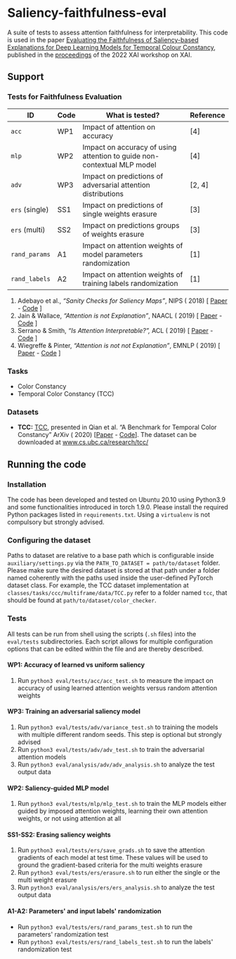 # Saliency-faithfulness-eval

A suite of tests to assess attention faithfulness for interpretability. This code is used in the paper [Evaluating the Faithfulness of Saliency-based Explanations for Deep Learning Models for Temporal Colour Constancy](https://arxiv.org/abs/2211.07982), published in the [proceedings](https://drive.google.com/file/d/1TULeerUPQz2bIbKiyPMPtCm02G6lnr7-/view) of the 2022 XAI workshop on XAI.

## Support

### Tests for Faithfulness Evaluation

| ID             | Code | What is tested?                                              | Reference |
| -------------- | ---- | ------------------------------------------------------------ | --------- |
| `acc`          | WP1  | Impact of attention on accuracy                              | [4]       |
| `mlp`          | WP2  | Impact on accuracy of using attention to guide non-contextual MLP model | [4]       |
| `adv`          | WP3  | Impact on predictions of adversarial attention distributions | [2, 4]    |
| `ers` (single) | SS1  | Impact on predictions of single weights erasure              | [3]       |
| `ers` (multi)  | SS2  | Impact on predictions groups of weights erasure              | [3]       |
| `rand_params`  | A1   | Impact on attention weights of model parameters randomization | [1]       |
| `rand_labels`  | A2   | Impact on attention weights of training labels randomization | [1]       |

1. Adebayo et al., *“Sanity Checks for Saliency Maps”*, NIPS (
   2018) [ [Paper](https://dl.acm.org/doi/10.5555/3327546.3327621) - [Code](https://github.com/adebayoj/sanity_checks_saliency) ]
2. Jain & Wallace, *“Attention is not Explanation”*, NAACL (
   2019) [ [Paper](https://www.aclweb.org/anthology/N19-1357/) - [Code](https://github.com/successar/AttentionExplanation) ]
3. Serrano & Smith, *“Is Attention Interpretable?”,* ACL (
   2019) [ [Paper](https://www.aclweb.org/anthology/P19-1282/) - [Code](https://github.com/serrano-s/attn-tests) ]
4. Wiegreffe & Pinter, *“Attention is not not Explanation”*, EMNLP (
   2019) [ [Paper](https://www.aclweb.org/anthology/D19-1002/) - [Code](https://github.com/sarahwie/attention) ]

### Tasks

* Color Constancy
* Temporal Color Constancy (TCC)

### Datasets

+ **TCC:** [TCC](https://github.com/yanlinqian/Temporal-Color-Constancy), presented in Qian et al. “A Benchmark for
  Temporal Color Constancy” ArXiv (
  2020) [[Paper](https://arxiv.org/abs/2003.03763) - [Code](https://github.com/yanlinqian/Temporal-Color-Constancy)].
  The dataset can be downloaded at www.cs.ubc.ca/research/tcc/

## Running the code

### Installation

The code has been developed and tested on Ubuntu 20.10 using Python3.9 and some functionalities introduced in torch 1.9.0. Please install the required Python packages listed in `requirements.txt`. Using a `virtualenv` is not compulsory but strongly advised.

### Configuring the dataset

Paths to dataset are relative to a base path which is configurable inside `auxiliary/settings.py` via the `PATH_TO_DATASET = path/to/dataset` folder. Please make sure the desired dataset is stored at that path under a folder named coherently with the paths used inside the user-defined PyTorch dataset class. For example, the TCC dataset implementation at `classes/tasks/ccc/multiframe/data/TCC.py` refer to a folder named `tcc`, that should be found at `path/to/dataset/color_checker`.

### Tests

All tests can be run from shell using the scripts (`.sh` files) into the `eval/tests` subdirectories. Each script allows for multiple configuration options that can be edited within the file and are thereby described.

#### WP1: Accuracy of learned vs uniform saliency

1. Run `python3 eval/tests/acc/acc_test.sh` to measure the impact on accuracy of using learned attention weights versus random attention weights

#### WP3: Training an adversarial saliency model

1. Run `python3 eval/tests/adv/variance_test.sh` to training the models with multiple different random seeds. This step is optional but strongly advised
2. Run `python3 eval/tests/adv/adv_test.sh` to train the adversarial attention models
3. Run `python3 eval/analysis/adv/adv_analysis.sh` to analyze the test output data

#### WP2: Saliency-guided MLP model

1. Run `python3 eval/tests/mlp/mlp_test.sh` to train the MLP models either guided by imposed attention weights, learning
   their own attention weights, or not using attention at all

#### SS1-SS2: Erasing saliency weights

1. Run `python3 eval/tests/ers/save_grads.sh` to save the attention gradients of each model at test time. These values
   will be used to ground the gradient-based criteria for the multi weights erasure
2. Run `python3 eval/tests/ers/erasure.sh` to run either the single or the multi weight erasure
3. Run `python3 eval/analysis/ers/ers_analysis.sh` to analyze the test output data

#### A1-A2: Parameters' and input labels' randomization

* Run `python3 eval/tests/ers/rand_params_test.sh` to run the parameters' randomization test
* Run `python3 eval/tests/ers/rand_labels_test.sh` to run the labels' randomization test
